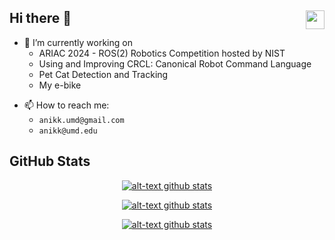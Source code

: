 <div>
  <img align="right" src="https://visitor-badge.laobi.icu/badge?page_id=anikk94.anikk94" height="30px" />
  <h2>Hi there 👋</h2>
</div>


- 🔭 I’m currently working on
  - ARIAC 2024 - ROS(2) Robotics Competition hosted by NIST
  - Using and Improving CRCL: Canonical Robot Command Language
  - Pet Cat Detection and Tracking
  - My e-bike
<!-- - 🌱 I’m currently learning CRCL -->
<!-- - 👯 I’m looking to collaborate on ... -->
<!-- - 🤔 I’m looking for help with ... -->
<!-- - 💬 Ask me about ... -->
- 📫 How to reach me:
  - `anikk.umd@gmail.com`
  - `anikk@umd.edu`
<!-- - 🏆 NIST ARIAC Contributor -->

<h2>GitHub Stats</h2>
<!-- [![Anirudh's GitHub stats-Dark](https://github-readme-stats.vercel.app/api?username=anikk94&show_icons=true&theme=dark#gh-dark-mode-only)](https://github.com/anikk94) -->
<p align="center">
  <a href="#">
    <img src="https://github-readme-stats.vercel.app/api?username=anikk94&show_icons=true&theme=dark#gh-dark-mode-only" alt="alt-text github stats"/>
  </a>
</p>

<!-- ![anikk94's Streak](https://github-readme-streak-stats.herokuapp.com/?user=anikk94&theme=vue-dark&hide_border=true) -->
<p align="center">
  <a href="#">
    <img src="https://github-readme-streak-stats.herokuapp.com/?user=anikk94&theme=vue-dark&hide_border=true" alt="alt-text github stats"/>
  </a>
</p>

<!-- ![anikk94's Top Languages](https://github-readme-stats.vercel.app/api/top-langs/?username=anikk94&theme=vue-dark&show_icons=true&hide_border=true&layout=compact) -->
<p align="center">
  <a href="#">
    <img src="https://github-readme-stats.vercel.app/api/top-langs/?username=anikk94&theme=vue-dark&show_icons=true&hide_border=true&layout=compact" alt="alt-text github stats"/>
  </a>
</p>

